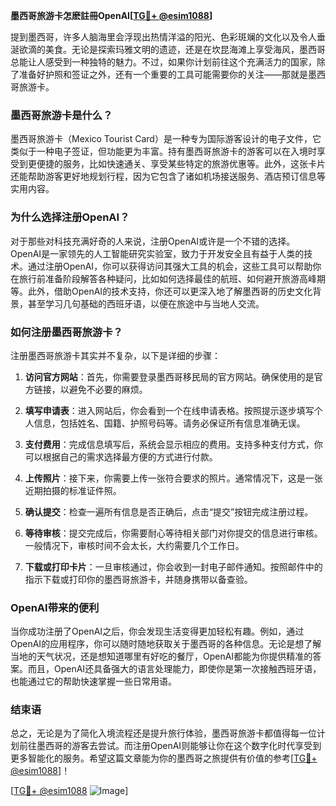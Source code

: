 **墨西哥旅游卡怎麽註冊OpenAI[[TG💪+ @esim1088](https://t.me/s/esim1088)]**

提到墨西哥，许多人脑海里会浮现出热情洋溢的阳光、色彩斑斓的文化以及令人垂涎欲滴的美食。无论是探索玛雅文明的遗迹，还是在坎昆海滩上享受海风，墨西哥总能让人感受到一种独特的魅力。不过，如果你计划前往这个充满活力的国家，除了准备好护照和签证之外，还有一个重要的工具可能需要你的关注——那就是墨西哥旅游卡。

### 墨西哥旅游卡是什么？

墨西哥旅游卡（Mexico Tourist Card）是一种专为国际游客设计的电子文件，它类似于一种电子签证，但功能更为丰富。持有墨西哥旅游卡的游客可以在入境时享受到更便捷的服务，比如快速通关、享受某些特定的旅游优惠等。此外，这张卡片还能帮助游客更好地规划行程，因为它包含了诸如机场接送服务、酒店预订信息等实用内容。

### 为什么选择注册OpenAI？

对于那些对科技充满好奇的人来说，注册OpenAI或许是一个不错的选择。OpenAI是一家领先的人工智能研究实验室，致力于开发安全且有益于人类的技术。通过注册OpenAI，你可以获得访问其强大工具的机会，这些工具可以帮助你在旅行前准备阶段解答各种疑问，比如如何选择最佳的航班、如何避开旅游高峰期等。此外，借助OpenAI的技术支持，你还可以更深入地了解墨西哥的历史文化背景，甚至学习几句基础的西班牙语，以便在旅途中与当地人交流。

### 如何注册墨西哥旅游卡？

注册墨西哥旅游卡其实并不复杂，以下是详细的步骤：

1. **访问官方网站**：首先，你需要登录墨西哥移民局的官方网站。确保使用的是官方链接，以避免不必要的麻烦。
   
2. **填写申请表**：进入网站后，你会看到一个在线申请表格。按照提示逐步填写个人信息，包括姓名、国籍、护照号码等。请务必保证所有信息准确无误。

3. **支付费用**：完成信息填写后，系统会显示相应的费用。支持多种支付方式，你可以根据自己的需求选择最方便的方式进行付款。

4. **上传照片**：接下来，你需要上传一张符合要求的照片。通常情况下，这是一张近期拍摄的标准证件照。

5. **确认提交**：检查一遍所有信息是否正确后，点击“提交”按钮完成注册过程。

6. **等待审核**：提交完成后，你需要耐心等待相关部门对你提交的信息进行审核。一般情况下，审核时间不会太长，大约需要几个工作日。

7. **下载或打印卡片**：一旦审核通过，你会收到一封电子邮件通知。按照邮件中的指示下载或打印你的墨西哥旅游卡，并随身携带以备查验。

### OpenAI带来的便利

当你成功注册了OpenAI之后，你会发现生活变得更加轻松有趣。例如，通过OpenAI的应用程序，你可以随时随地获取关于墨西哥的各种信息。无论是想了解当地的天气状况，还是想知道哪里有好吃的餐厅，OpenAI都能为你提供精准的答案。而且，OpenAI还具备强大的语言处理能力，即使你是第一次接触西班牙语，也能通过它的帮助快速掌握一些日常用语。

### 结束语

总之，无论是为了简化入境流程还是提升旅行体验，墨西哥旅游卡都值得每一位计划前往墨西哥的游客去尝试。而注册OpenAI则能够让你在这个数字化时代享受到更多智能化的服务。希望这篇文章能为你的墨西哥之旅提供有价值的参考[[TG💪+ @esim1088](https://t.me/s/esim1088)]！

[[TG💪+ @esim1088](https://t.me/s/esim1088) ![Image](https://i.postimg.cc/4NQfJmqS/Snipaste-2025-05-13-00-14-12.png)]